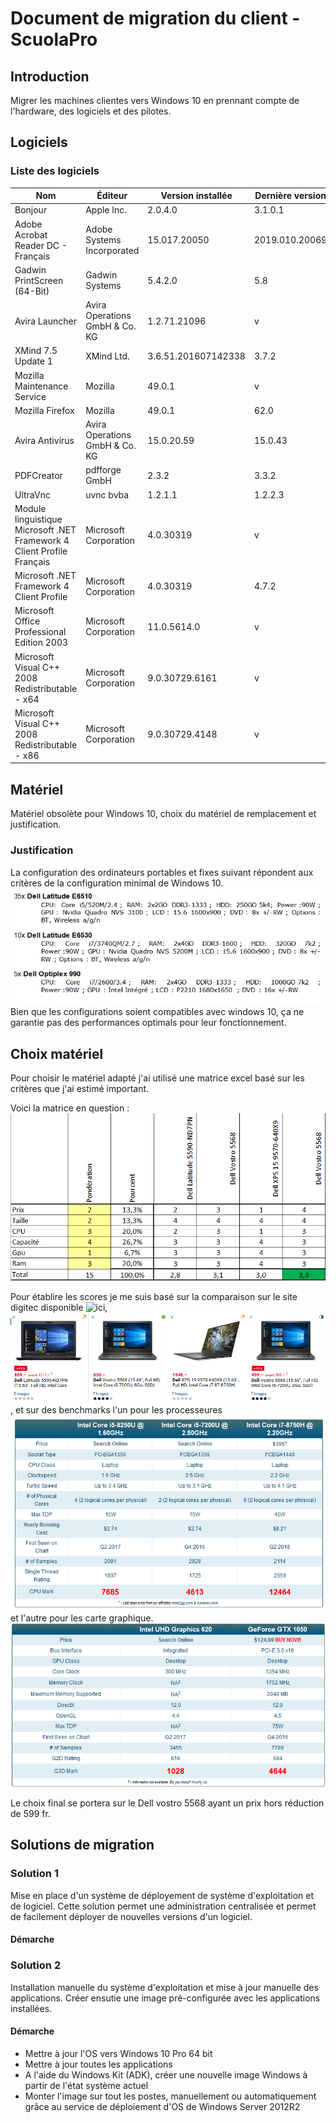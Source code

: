 # Document de migration du client - ScuolaPro

## Introduction

Migrer les machines clientes vers Windows 10 en prennant compte de l'hardware, des logiciels et des pilotes.

## Logiciels

### Liste des logiciels

|Nom|Éditeur|Version installée|Dernière version|
|---|-------|-----------------|----------------|
|Bonjour|Apple Inc.|2.0.4.0|3.1.0.1|
|Adobe Acrobat Reader DC - Français|Adobe Systems Incorporated|15.017.20050|2019.010.20069|
|Gadwin PrintScreen (64-Bit)|Gadwin Systems|5.4.2.0|5.8|
|Avira Launcher|Avira Operations GmbH & Co. KG|1.2.71.21096|v|
|XMind 7.5 Update 1|XMind Ltd.|3.6.51.201607142338|3.7.2|
|Mozilla Maintenance Service|Mozilla|49.0.1|v|
|Mozilla Firefox|Mozilla|49.0.1|62.0|
|Avira Antivirus|Avira Operations GmbH & Co. KG|15.0.20.59|15.0.43|
|PDFCreator|pdfforge GmbH|2.3.2|3.3.2|
|UltraVnc|uvnc bvba|1.2.1.1|1.2.2.3|
|Module linguistique Microsoft .NET Framework 4 Client Profile Français|Microsoft Corporation|4.0.30319|v|
|Microsoft .NET Framework 4 Client Profile|Microsoft Corporation|4.0.30319|4.7.2|
|Microsoft Office Professional Edition 2003|Microsoft Corporation|11.0.5614.0|v|
|Microsoft Visual C++ 2008 Redistributable - x64|Microsoft Corporation|9.0.30729.6161|v|
|Microsoft Visual C++ 2008 Redistributable - x86|Microsoft Corporation|9.0.30729.4148|v|

## Matériel

Matériel obsolète pour Windows 10, choix du matériel de remplacement et justification.

### Justification

La configuration des ordinateurs portables et fixes suivant répondent aux critères de la configuration minimal de Windows 10.
![](./Images/Dell.png)
Bien que les configurations soient compatibles avec windows 10, ça ne garantie pas des performances optimals pour leur fonctionnement.

## Choix matériel

Pour choisir le matériel adapté j'ai utilisé une matrice excel basé sur les critères que j'ai estimé important.

Voici la matrice en question :
![](./Images/matrice.png)

Pour établire les scores je me suis basé sur la comparaison sur le site digitec disponible ![ici](https://www.digitec.ch/fr/Comparison/9806202-5940321-9307088-9864024), ![](./Images/laptops.png) , et sur des benchmarks l'un pour les processeures ![](./Images/cpu.png) et l'autre pour les carte graphique. ![](./Images/gpu.png)


Le choix final se portera sur le Dell vostro 5568 ayant un prix hors réduction de 599 fr.

## Solutions de migration

### Solution 1

Mise en place d'un système de déployement de système d'exploitation et de logiciel. Cette solution permet une administration centralisée et permet de facilement déployer de nouvelles versions d'un logiciel.

#### Démarche


### Solution 2

Installation manuelle du système d'exploitation et mise à jour manuelle des applications. Créer ensutie une image pré-configurée avec les applications installées.

#### Démarche

* Mettre à jour l'OS vers Windows 10 Pro 64 bit
* Mettre à jour toutes les applications
* A l'aide du Windows Kit (ADK), créer une nouvelle image Windows à partir de l'état système actuel
* Monter l'image sur tout les postes, manuellement ou automatiquement grâce au service de déploiement d'OS de Windows Server 2012R2
